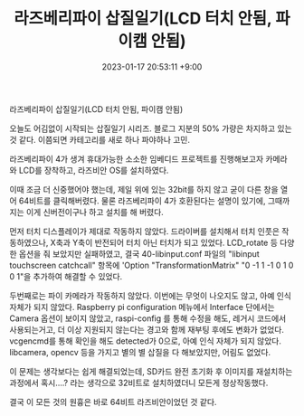 ﻿---
title: 라즈베리파이 삽질일기(LCD 터치 안됨, 파이캠 안됨)
date: 2023-01-17 20:53:11 +9:00
categories: [Linux, Ubuntu]
tags: [라즈베리파이, RPI, LCD, 파이캠, Picam]
---


라즈베리파이 삽질일기(LCD 터치 안됨, 파이캠 안됨)

오늘도 어김없이 시작되는 삽질일기 시리즈. 블로그 지분의 50% 가량은 차지하고 있는것 같다.
이쯤되면 카테고리를 새로 하나 파야하나 고민.


라즈베리파이 4가 생겨 휴대가능한 소소한 임베디드 프로젝트를 진행해보고자 카메라와 LCD를 장착하고, 라즈비안 OS를 설치하였다.

이때 조금 더 신중했어야 했는데, 제일 위에 있는 32bit를 하지 않고 굳이 다른 창을 열어 64비트를 클릭해버렸다.
물론 라즈베리파이 4가 호환된다는 설명이 있기에, 그때까지는 이게 신버전이구나 하고 설치를 해 버렸다.

먼저 터치 디스플레이가 제대로 작동하지 않았다. 드라이버를 설치해서 터치 인풋은 작동하였으나, X축과 Y축이 반전되어 터치 아닌 터치가 되고 있었다. LCD_rotate 등 다양한 옵션을 줘 보았지만 실패하였고, 결국 40-libinput.conf 파일의 "libinput touchscreen catchcall" 항목에 'Option "TransformationMatrix" "0 -1 1 -1 0 1 0 0 1"을 추가하여 해결할 수 있었다.

두번째로는 파이 카메라가 작동하지 않았다. 이번에는 무엇이 나오지도 않고, 아예 인식 자체가 되지 않았다. Raspberry pi configuration 메뉴에서 Interface 단에서는 Camera 옵션이 보이지 않았고, raspi-config 를 통해 수정을 해도, 레거시 코드에서 사용되는거고, 더 이상 지원되지 않는다는 경고와 함께 재부팅 후에도 변화가 없었다. vcgencmd를 통해 확인을 해도 detected가 0으로, 아예 인식 자체가 되지 않았다.
libcamera, opencv 등을 가지고 별의 별 삽질을 다 해보았지만, 어림도 없었다.

이 문제는 생각보다는 쉽게 해결되었는데, SD카드 완전 초기화 후 이미지를 재설치하는 과정에서 혹시....? 라는 생각으로 32비트로 설치하였더니 모든게 정상작동했다.

결국 이 모든 것의 원흉은 바로 64비트 라즈비안이었던 것 같다.
